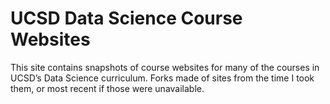 # UCSD Data Science Course Websites

This site contains snapshots of course websites for many of the courses in UCSD’s Data Science curriculum. Forks made of sites from the time I took them, or most recent if those were unavailable.
